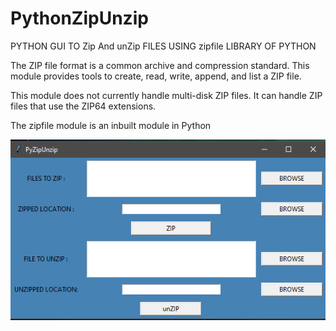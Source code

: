 # PythonZipUnzip
PYTHON GUI TO Zip And unZip FILES USING zipfile LIBRARY OF PYTHON

The ZIP file format is a common archive and compression standard. This module provides tools to create, read, write, append, and list a ZIP file.

This module does not currently handle multi-disk ZIP files. It can handle ZIP files that use the ZIP64 extensions.

The zipfile module is an inbuilt module in Python


![](home.png)


